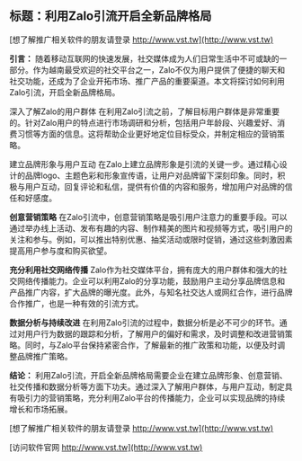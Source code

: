 ## **标题：利用Zalo引流开启全新品牌格局**

[想了解推广相关软件的朋友请登录 http://www.vst.tw](http://www.vst.tw)

**引言：**
随着移动互联网的快速发展，社交媒体成为人们日常生活中不可或缺的一部分。作为越南最受欢迎的社交平台之一，Zalo不仅为用户提供了便捷的聊天和社交功能，还成为了企业开拓市场、推广产品的重要渠道。本文将探讨如何利用Zalo引流，开启全新品牌格局。

深入了解Zalo的用户群体
在利用Zalo引流之前，了解目标用户群体是非常重要的。针对Zalo用户的特点进行市场调研和分析，包括用户年龄段、兴趣爱好、消费习惯等方面的信息。这将帮助企业更好地定位目标受众，并制定相应的营销策略。

建立品牌形象与用户互动
在Zalo上建立品牌形象是引流的关键一步。通过精心设计的品牌logo、主题色彩和形象宣传语，让用户对品牌留下深刻印象。同时，积极与用户互动，回复评论和私信，提供有价值的内容和服务，增加用户对品牌的信任和好感度。

**创意营销策略**
在Zalo引流中，创意营销策略是吸引用户注意力的重要手段。可以通过举办线上活动、发布有趣的内容、制作精美的图片和视频等方式，吸引用户的关注和参与。例如，可以推出特别优惠、抽奖活动或限时促销，通过这些刺激因素提高用户参与度和购买欲望。

**充分利用社交网络传播**
Zalo作为社交媒体平台，拥有庞大的用户群体和强大的社交网络传播能力。企业可以利用Zalo的分享功能，鼓励用户主动分享品牌信息和产品推广内容，扩大品牌的曝光度。此外，与知名社交达人或网红合作，进行品牌合作推广，也是一种有效的引流方式。

**数据分析与持续改进**
在利用Zalo引流的过程中，数据分析是必不可少的环节。通过对用户行为数据的跟踪和分析，了解用户的偏好和需求，及时调整和改进营销策略。同时，与Zalo平台保持紧密合作，了解最新的推广政策和功能，以便及时调整品牌推广策略。

**结论：**
利用Zalo引流，开启全新品牌格局需要企业在建立品牌形象、创意营销、社交传播和数据分析等方面下功夫。通过深入了解用户群体，与用户互动，制定具有吸引力的营销策略，充分利用Zalo平台的传播能力，企业可以实现品牌的持续增长和市场拓展。

[想了解推广相关软件的朋友请登录 http://www.vst.tw](http://www.vst.tw)


[访问软件官网 http://www.vst.tw](http://www.vst.tw)
